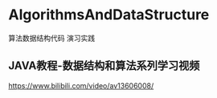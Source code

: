 # AlgorithmsAndDataStructure
算法数据结构代码 演习实践


## JAVA教程-数据结构和算法系列学习视频
https://www.bilibili.com/video/av13606008/